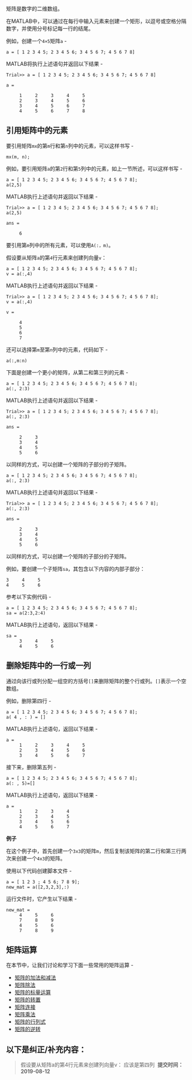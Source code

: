 矩阵是数字的二维数组。

在MATLAB中，可以通过在每行中输入元素来创建一个矩形，以逗号或空格分隔数字，并使用分号标记每一行的结尾。

例如，创建一个`4×5`矩阵`a` -

```
a = [ 1 2 3 4 5; 2 3 4 5 6; 3 4 5 6 7; 4 5 6 7 8] 
```

MATLAB将执行上述语句并返回以下结果 -

```
Trial>> a = [ 1 2 3 4 5; 2 3 4 5 6; 3 4 5 6 7; 4 5 6 7 8]

a =

     1     2     3     4     5
     2     3     4     5     6
     3     4     5     6     7
     4     5     6     7     8 
```

引用矩阵中的元素
--------

要引用矩阵`mx`的第`m`行和第`n`列中的元素，可以这样书写 -

```
mx(m, n); 
```

例如，要引用矩阵`a`的第`2`行和第`5`列中的元素，如上一节所述，可以这样书写 -

```
a = [ 1 2 3 4 5; 2 3 4 5 6; 3 4 5 6 7; 4 5 6 7 8];
a(2,5) 
```

MATLAB执行上述语句并返回以下结果 -

```
Trial>> a = [ 1 2 3 4 5; 2 3 4 5 6; 3 4 5 6 7; 4 5 6 7 8];
a(2,5)

ans =

     6 
```

要引用第`m`列中的所有元素，可以使用`A(:，m)`。

假设要从矩阵`a`的第`4`行元素来创建列向量`v`：

```
a = [ 1 2 3 4 5; 2 3 4 5 6; 3 4 5 6 7; 4 5 6 7 8];
v = a(:,4) 
```

MATLAB执行上述语句并返回以下结果 -

```
Trial>> a = [ 1 2 3 4 5; 2 3 4 5 6; 3 4 5 6 7; 4 5 6 7 8];
v = a(:,4)

v =

     4
     5
     6
     7 
```

还可以选择第`m`至第`n`列中的元素，代码如下 -

```
a(:,m:n) 
```

下面是创建一个更小的矩阵，从第二和第三列的元素 -

```
a = [ 1 2 3 4 5; 2 3 4 5 6; 3 4 5 6 7; 4 5 6 7 8];
a(:, 2:3) 
```

MATLAB执行上述语句并返回以下结果 -

```
Trial>> a = [ 1 2 3 4 5; 2 3 4 5 6; 3 4 5 6 7; 4 5 6 7 8];
a(:, 2:3)

ans =

     2     3
     3     4
     4     5
     5     6 
```

以同样的方式，可以创建一个矩阵的子部分的子矩阵。

```
a = [ 1 2 3 4 5; 2 3 4 5 6; 3 4 5 6 7; 4 5 6 7 8];
a(:, 2:3) 
```

MATLAB执行上述语句并返回以下结果 -

```
Trial>> a = [ 1 2 3 4 5; 2 3 4 5 6; 3 4 5 6 7; 4 5 6 7 8];
a(:, 2:3)

ans =

     2     3
     3     4
     4     5
     5     6 
```

以同样的方式，可以创建一个矩阵的子部分的子矩阵。

例如，要创建一个子矩阵`sa`，其包含以下内容的内部子部分：

```
3     4     5     
4     5     6 
```

参考以下实例代码 -

```
a = [ 1 2 3 4 5; 2 3 4 5 6; 3 4 5 6 7; 4 5 6 7 8];
sa = a(2:3,2:4) 
```

MATLAB执行上述语句，返回以下结果 -

```
sa =
     3     4     5
     4     5     6 
```

删除矩阵中的一行或一列
-----------

通过向该行或列分配一组空的方括号`[]`来删除矩阵的整个行或列。`[]`表示一个空数组。

例如，删除第四行 -

```
a = [ 1 2 3 4 5; 2 3 4 5 6; 3 4 5 6 7; 4 5 6 7 8];
a( 4 , : ) = [] 
```

MATLAB执行上述语句，返回以下结果 -

```
a =
     1     2     3     4     5
     2     3     4     5     6
     3     4     5     6     7 
```

接下来，删除第五列 -

```
a = [ 1 2 3 4 5; 2 3 4 5 6; 3 4 5 6 7; 4 5 6 7 8];
a(: , 5)=[] 
```

MATLAB执行上述语句，返回以下结果 -

```
a =
     1     2     3     4
     2     3     4     5
     3     4     5     6
     4     5     6     7 
```

**例子**

在这个例子中，首先创建一个`3x3`的矩阵`m`，然后复制该矩阵的第二行和第三行两次来创建一个`4x3`的矩阵。

使用以下代码创建脚本文件 -

```
a = [ 1 2 3 ; 4 5 6; 7 8 9];
new_mat = a([2,3,2,3],:) 
```

运行文件时，它产生以下结果 -

```
new_mat =
     4     5     6
     7     8     9
     4     5     6
     7     8     9 
```

矩阵运算
----

在本节中，让我们讨论和学习下面一些常用的矩阵运算 -

*   [矩阵的加法和减法](http://www.yiibai.com/matlab/matlab_matrix_add_subtract.html "矩阵的加法和减法")
*   [矩阵除法](http://www.yiibai.com/matlab/matlab_matrix_division.html "矩阵除法")
*   [矩阵的标量运算](http://www.yiibai.com/matlab/matlab_matrix_scalar_operation.html "矩阵的标量运算")
*   [矩阵的转置](http://www.yiibai.com/matlab/matlab_matrix_transpose.html "矩阵的转置")
*   [矩阵连接](http://www.yiibai.com/matlab/matlab_matrix_concatenation.html "矩阵连接")
*   [矩阵乘法](http://www.yiibai.com/matlab/matlab_matrix_multiplication.html "矩阵乘法")
*   [矩阵的行列式](http://www.yiibai.com/matlab/matlab_matrix_determinant.html "矩阵的行列式")
*   [矩阵的逆转](http://www.yiibai.com/matlab/matlab_matrix_inverse.html "矩阵的逆转")

  

以下是纠正/补充内容：
-----------

> 假设要从矩阵a的第4行元素来创建列向量v： 应该是第四列  **提交时间：2019-08-12**
